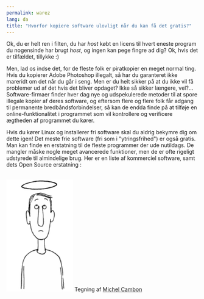 ```yaml
---
permalink: warez
lang: da
title: "Hvorfor kopiere software ulovligt når du kan få det gratis?"
---
```


Ok, du er helt ren i filten, du har *host* købt en licens til hvert eneste program du nogensinde har brugt *host*, 
og ingen kan pege fingre ad dig? Ok, hvis det er tilfældet, tillykke :)

Men, lad os indse det, for de fleste folk er piratkopier en meget normal ting. Hvis du kopierer Adobe Photoshop illegalt, så har du garanteret ikke mareridt om det når du går i seng. Men er du helt sikker på at du ikke vil få problemer ud af det hvis det bliver opdaget? Ikke så sikker længere, vel?... Software-firmaer finder hver dag nye og udspekulerede metoder til at spore illegale kopier af deres software, og eftersom flere og flere folk får adgang til permanente bredbåndsforbindelser, så kan de endda finde på at tilføje en online-funktionalitet i programmet som vil kontrollere og verificere ægtheden af programmet du kører.

Hvis du kører Linux og installerer fri software skal du aldrig bekymre dig om dette igen! Det meste frie software (fri som i "ytringsfrihed") er også gratis. Man kan finde en erstatning til de fleste programmer der ude nutildags. De mangler måske nogle meget avancerede funktioner, men de er ofte rigeligt udstyrede til almindelige brug. Her er en liste af kommerciel software, samt dets Open Source erstatning :

<?php

table_parser ("Yes", "No", "Commercial", "Open source", "Exists on 
Windows?");


<br /><br />

<img src="/img/warez.png" />

Tegning af <a href="http://michel.cambon.free.fr/ampere/salle1bis.htm">Michel Cambon</a>




